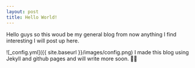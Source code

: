 ```yaml
---
layout: post
title: Hello World!
---
```


Hello guys so this woud be my general blog from now anything I find interesting I will post up here. 

![_config.yml]({{ site.baseurl }}/images/config.png)
I made this blog using Jekyll and github pages and will write more soon. 
✌🏻

